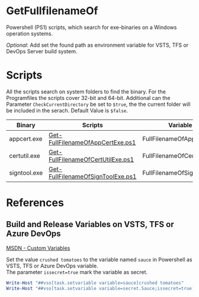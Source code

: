 # GetFullfilenameOf
Powershell (PS1) scripts, which search for exe-binaries on a Windows operation systems.

*Optional*: Add set the found path as environment variable for VSTS, TFS or DevOps Server build system.

# Scripts

All the scripts search on system folders to find the binary. For the Programfiles the scripts cover 32-bit and 64-bit. Additional can the Parameter ```CheckCurrentDirectory``` be set to ```$true```, the the current folder will be included in the serach. Default Value is ```$false```.  

|Binary|Scripts|Variable|
|------|-------|--------|
|appcert.exe|[Get-FullFilenameOfAppCertExe.ps1](./Get-FullFilenameOfAppCertExe.ps1)|FullFilenameOfAppCertExe|
|certutil.exe|[Get-FullFilenameOfCertUtilExe.ps1](./Get-FullFilenameOfCertUtilExe.ps1)|FullFilenameOfCertUtilExe|
|signtool.exe|[Get-FullFilenameOfSignToolExe.ps1](./Get-FullFilenameOfSignToolExe.ps1)|FullFilenameOfSignToolExe|

# References

## Build and Release Variables on VSTS, TFS or Azure DevOps
[MSDN - Custom Variables](https://docs.microsoft.com/en-us/azure/devops/pipelines/release/variables?view=azure-devops&tabs=powershell)

Set the value ```crushed tomatoes``` to the variable named ```sauce``` in Powershell as VSTS, TFS or Azure DevOps variable.  
The parameter ```issecret=true``` mark the variable as secret.
```powershell
Write-Host "##vso[task.setvariable variable=sauce]crushed tomatoes"
Write-Host "##vso[task.setvariable variable=secret.Sauce;issecret=true]crushed tomatoes"
```